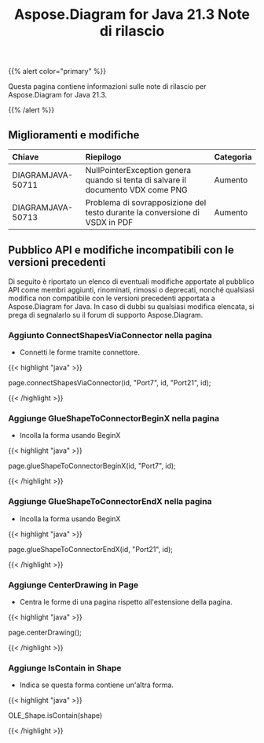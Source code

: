 ﻿---
title: Aspose.Diagram for Java 21.3 Note di rilascio
type: docs
weight: 10
url: /it/java/aspose-diagram-for-java-21-3-release-notes/
---
{{% alert color="primary" %}}

Questa pagina contiene informazioni sulle note di rilascio per Aspose.Diagram for Java 21.3.

{{% /alert %}}
## **Miglioramenti e modifiche**  ##

|**Chiave**|**Riepilogo**|**Categoria**|
|:- |:- |:- |
|DIAGRAMJAVA-50711|NullPointerException genera quando si tenta di salvare il documento VDX come PNG|Aumento|
|DIAGRAMJAVA-50713|Problema di sovrapposizione del testo durante la conversione di VSDX in PDF|Aumento|
## **Pubblico API e modifiche incompatibili con le versioni precedenti**
Di seguito è riportato un elenco di eventuali modifiche apportate al pubblico API come membri aggiunti, rinominati, rimossi o deprecati, nonché qualsiasi modifica non compatibile con le versioni precedenti apportata a Aspose.Diagram for Java. In caso di dubbi su qualsiasi modifica elencata, si prega di segnalarlo su il forum di supporto Aspose.Diagram.
### **Aggiunto ConnectShapesViaConnector nella pagina**
- Connetti le forme tramite connettore.

{{< highlight "java" >}}

page.connectShapesViaConnector(id, "Port7", id, "Port21", id);

{{< /highlight >}}
### **Aggiunge GlueShapeToConnectorBeginX nella pagina**
- Incolla la forma usando BeginX



{{< highlight "java" >}}

page.glueShapeToConnectorBeginX(id, "Port7", id);

{{< /highlight >}}
### **Aggiunge GlueShapeToConnectorEndX nella pagina**
- Incolla la forma usando BeginX



{{< highlight "java" >}}

page.glueShapeToConnectorEndX(id, "Port21", id);

{{< /highlight >}}
### **Aggiunge CenterDrawing in Page**
- Centra le forme di una pagina rispetto all'estensione della pagina.



{{< highlight "java" >}}

page.centerDrawing();

{{< /highlight >}}
### **Aggiunge IsContain in Shape**
- Indica se questa forma contiene un'altra forma.



{{< highlight "java" >}}

OLE_Shape.isContain(shape)

{{< /highlight >}}